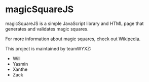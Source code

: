 # magicSquareJS

magicSquareJS is a simple JavaScript library and HTML page that generates and validates magic squares.

For more information about magic squares, check out [Wikipedia](https://en.wikipedia.org/wiki/Magic_square).

This project is maintained by teamWYXZ:
- Will
- Yasmin
- Xanthe
- Zack
